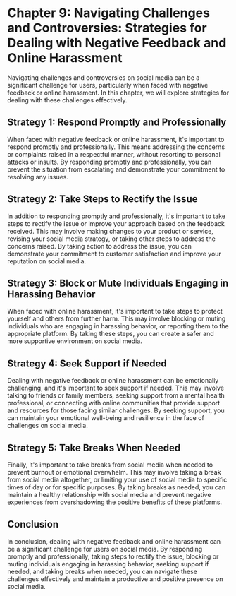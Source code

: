 Chapter 9: Navigating Challenges and Controversies: Strategies for Dealing with Negative Feedback and Online Harassment
=======================================================================================================================

Navigating challenges and controversies on social media can be a significant challenge for users, particularly when faced with negative feedback or online harassment. In this chapter, we will explore strategies for dealing with these challenges effectively.

Strategy 1: Respond Promptly and Professionally
-----------------------------------------------

When faced with negative feedback or online harassment, it's important to respond promptly and professionally. This means addressing the concerns or complaints raised in a respectful manner, without resorting to personal attacks or insults. By responding promptly and professionally, you can prevent the situation from escalating and demonstrate your commitment to resolving any issues.

Strategy 2: Take Steps to Rectify the Issue
-------------------------------------------

In addition to responding promptly and professionally, it's important to take steps to rectify the issue or improve your approach based on the feedback received. This may involve making changes to your product or service, revising your social media strategy, or taking other steps to address the concerns raised. By taking action to address the issue, you can demonstrate your commitment to customer satisfaction and improve your reputation on social media.

Strategy 3: Block or Mute Individuals Engaging in Harassing Behavior
--------------------------------------------------------------------

When faced with online harassment, it's important to take steps to protect yourself and others from further harm. This may involve blocking or muting individuals who are engaging in harassing behavior, or reporting them to the appropriate platform. By taking these steps, you can create a safer and more supportive environment on social media.

Strategy 4: Seek Support if Needed
----------------------------------

Dealing with negative feedback or online harassment can be emotionally challenging, and it's important to seek support if needed. This may involve talking to friends or family members, seeking support from a mental health professional, or connecting with online communities that provide support and resources for those facing similar challenges. By seeking support, you can maintain your emotional well-being and resilience in the face of challenges on social media.

Strategy 5: Take Breaks When Needed
-----------------------------------

Finally, it's important to take breaks from social media when needed to prevent burnout or emotional overwhelm. This may involve taking a break from social media altogether, or limiting your use of social media to specific times of day or for specific purposes. By taking breaks as needed, you can maintain a healthy relationship with social media and prevent negative experiences from overshadowing the positive benefits of these platforms.

Conclusion
----------

In conclusion, dealing with negative feedback and online harassment can be a significant challenge for users on social media. By responding promptly and professionally, taking steps to rectify the issue, blocking or muting individuals engaging in harassing behavior, seeking support if needed, and taking breaks when needed, you can navigate these challenges effectively and maintain a productive and positive presence on social media.
